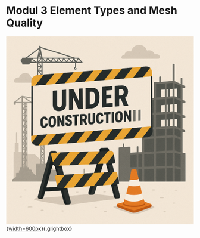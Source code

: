 # Modul 3 Element Types and Mesh Quality

[![Under Construction](media/under_construction.png){width=600px}](media/under_construction.png "Under Construction"){.glightbox}
